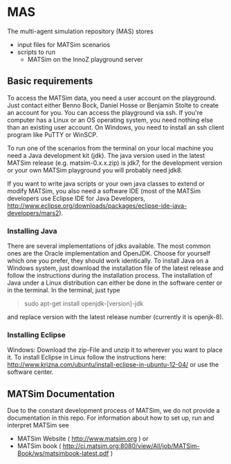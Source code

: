 MAS
===

The multi-agent simulation repository (MAS) stores
- input files for MATSim scenarios
- scripts to run
	* MATSim on the InnoZ playground server

## Basic requirements
To access the MATSim data, you need a user account on the playground. Just contact either Benno Bock, Daniel Hosse or Benjamin Stolte to create an account for you.
You can access the playground via ssh. If you're computer has a Linux or an OS operating system, you need nothing else than an existing user account. On Windows, you need to install an ssh client program like PuTTY or WinSCP.

To run one of the scenarios from the terminal on your local machine you need a Java development kit (jdk). The java version used in the latest MATSim release (e.g. matsim-0.x.x.zip) is jdk7, for the development version or your own MATSim playground you will probably need jdk8.

If you want to write java scripts or your own java classes to extend or modify MATSim, you also need a software IDE (most of the MATSim developers use Eclipse IDE for Java Developers, http://www.eclipse.org/downloads/packages/eclipse-ide-java-developers/mars2).

### Installing Java
There are several implementations of jdks available. The most common ones are the Oracle implementation and OpenJDK. Choose for yourself which one you prefer, they should work identically.
To install Java on a Windows system, just download the installation file of the latest release and follow the instructions during the installation process.
The installation of Java under a Linux distribution can either be done in the software center or in the terminal. In the terminal, just type

> sudo apt-get install openjdk-[version]-jdk

and replace version with the latest release number (currently it is openjk-8).

### Installing Eclipse
Windows: Download the zip-File and unzip it to wherever you want to place it.
To install Eclipse in Linux follow the instructions here: http://www.krizna.com/ubuntu/install-eclipse-in-ubuntu-12-04/ or use the software center.

## MATSim Documentation
Due to the constant development process of MATSim, we do not provide a documentation in this repo. For information about how to set up, run and interpret MATSim see
- MATSim Website ( http://www.matsim.org )
or
- MATSim book ( http://ci.matsim.org:8080/view/All/job/MATSim-Book/ws/matsimbook-latest.pdf )
